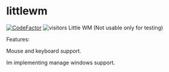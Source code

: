 # littlewm

[![CodeFactor](https://www.codefactor.io/repository/github/togekisstube/littlewm/badge/main)](https://www.codefactor.io/repository/github/togekisstube/littlewm/overview/main)
 ![visitors](https://visitor-badge.laobi.icu/badge?page_id=page.id)
Little WM (Not usable only for testing)

Features:

Mouse and keyboard support.

Im implementing manage windows support.
